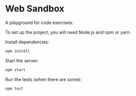 # Web Sandbox

A playground for code exercises.

To set up the project, you will need Node.js and npm or yarn.

Install dependencies:

```bash
npm install
```

Start the server:

```bash
npm start
```


Run the tests (when there are some):

```bash
npm test
```
